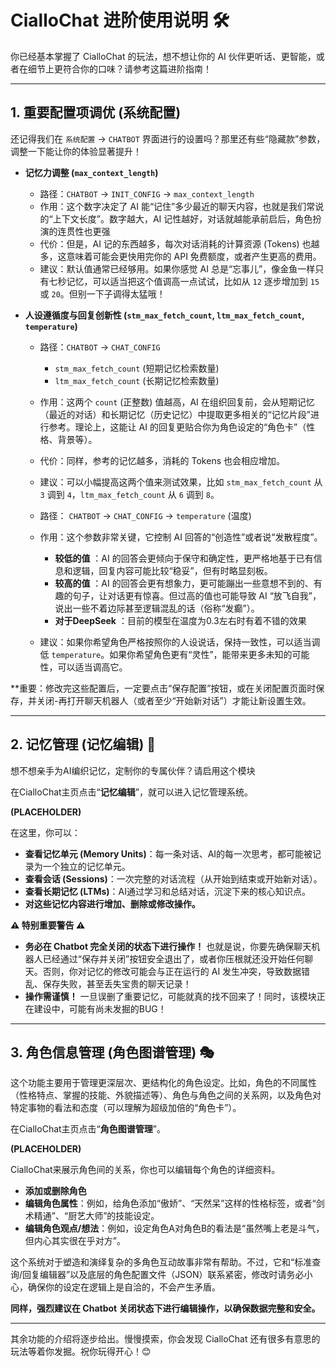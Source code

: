 # CialloChat 进阶使用说明 🛠️

你已经基本掌握了 CialloChat 的玩法，想不想让你的 AI 伙伴更听话、更智能，或者在细节上更符合你的口味？请参考这篇进阶指南！

---
## 1. 重要配置项调优 (系统配置) 

还记得我们在 `系统配置` -> `CHATBOT` 界面进行的设置吗？那里还有些“隐藏款”参数，调整一下能让你的体验显著提升！

* **记忆力调整 (`max_context_length`)**
    * 路径：`CHATBOT` -> `INIT_CONFIG` -> `max_context_length`
    * 作用：这个数字决定了 AI 能“记住”多少最近的聊天内容，也就是我们常说的“上下文长度”。数字越大，AI 记性越好，对话就越能承前启后，角色扮演的连贯性也更强
    * 代价：但是，AI 记的东西越多，每次对话消耗的计算资源 (Tokens) 也越多，这意味着可能会更快用完你的 API 免费额度，或者产生更高的费用。
    * 建议：默认值通常已经够用。如果你感觉 AI 总是“忘事儿”，像金鱼一样只有七秒记忆，可以适当把这个值调高一点试试，比如从 `12` 逐步增加到 `15` 或 `20`。但别一下子调得太猛哦！

* **人设遵循度与回复创新性 (`stm_max_fetch_count`, `ltm_max_fetch_count`, `temperature`)**
    * 路径：`CHATBOT` -> `CHAT_CONFIG`
        * `stm_max_fetch_count` (短期记忆检索数量)
        * `ltm_max_fetch_count` (长期记忆检索数量)
    * 作用：这两个 `count` (正整数) 值越高，AI 在组织回复前，会从短期记忆（最近的对话）和长期记忆（历史记忆）中提取更多相关的“记忆片段”进行参考。理论上，这能让 AI 的回复更贴合你为角色设定的“角色卡”（性格、背景等）。
    * 代价：同样，参考的记忆越多，消耗的 Tokens 也会相应增加。
    * 建议：可以小幅提高这两个值来测试效果，比如 `stm_max_fetch_count` 从 `3` 调到 `4`，`ltm_max_fetch_count` 从 `6` 调到 `8`。

    * 路径： `CHATBOT` -> `CHAT_CONFIG` -> `temperature` (温度)
    * 作用：这个参数非常关键，它控制 AI 回答的“创造性”或者说“发散程度”。
        * **较低的值** ：AI 的回答会更倾向于保守和确定性，更严格地基于已有信息和逻辑，回复内容可能比较“稳妥”，但有时略显刻板。
        * **较高的值** ：AI 的回答会更有想象力，更可能蹦出一些意想不到的、有趣的句子，让对话更有惊喜。但过高的值也可能导致 AI “放飞自我”，说出一些不着边际甚至逻辑混乱的话（俗称“发癫”）。
        * **对于DeepSeek** ：目前的模型在温度为0.3左右时有着不错的效果
    * 建议：如果你希望角色严格按照你的人设说话，保持一致性，可以适当调低 `temperature`。如果你希望角色更有“灵性”，能带来更多未知的可能性，可以适当调高它。

**重要：修改完这些配置后，一定要点击“保存配置”按钮，或在关闭配置页面时保存，并关闭-再打开聊天机器人（或者至少“开始新对话”）才能让新设置生效。

---
## 2. 记忆管理 (记忆编辑) 🧠

想不想亲手为AI编织记忆，定制你的专属伙伴？请启用这个模块

在CialloChat主页点击“**记忆编辑**”，就可以进入记忆管理系统。

**(PLACEHOLDER)**

在这里，你可以：
* **查看记忆单元 (Memory Units)**：每一条对话、AI的每一次思考，都可能被记录为一个独立的记忆单元。
* **查看会话 (Sessions)**：一次完整的对话流程（从开始到结束或开始新对话）。
* **查看长期记忆 (LTMs)**：AI通过学习和总结对话，沉淀下来的核心知识点。
* **对这些记忆内容进行增加、删除或修改操作。**

**⚠️ 特别重要警告 ⚠️**

* **务必在 Chatbot 完全关闭的状态下进行操作！** 也就是说，你要先确保聊天机器人已经通过“保存并关闭”按钮安全退出了，或者你压根就还没开始任何聊天。否则，你对记忆的修改可能会与正在运行的 AI 发生冲突，导致数据错乱、保存失败，甚至丢失宝贵的聊天记录！
* **操作需谨慎！** 一旦误删了重要记忆，可能就真的找不回来了！同时，该模块正在建设中，可能有尚未发掘的BUG！
---
## 3. 角色信息管理 (角色图谱管理) 🎭

这个功能主要用于管理更深层次、更结构化的角色设定。比如，角色的不同属性（性格特点、掌握的技能、外貌描述等）、角色与角色之间的关系网，以及角色对特定事物的看法和态度（可以理解为超级加倍的“角色卡”）。

在CialloChat主页点击“**角色图谱管理**”。

**(PLACEHOLDER)**

CialloChat来展示角色间的关系，你也可以编辑每个角色的详细资料。
* **添加或删除角色**
* **编辑角色属性**：例如，给角色添加“傲娇”、“天然呆”这样的性格标签，或者“剑术精通”、“厨艺大师”的技能设定。
* **编辑角色观点/想法**：例如，设定角色A对角色B的看法是“虽然嘴上老是斗气，但内心其实很在乎对方”。

这个系统对于塑造和演绎复杂的多角色互动故事非常有帮助。不过，它和“标准查询/回复编辑器”以及底层的角色配置文件（JSON）联系紧密，修改时请务必小心，确保你的设定在逻辑上是自洽的，不会产生矛盾。

**同样，强烈建议在 Chatbot 关闭状态下进行编辑操作，以确保数据完整和安全。**

---

其余功能的介绍将逐步给出。慢慢摸索，你会发现 CialloChat 还有很多有意思的玩法等着你发掘。祝你玩得开心！😊